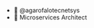 - 👋 @agarofalotecnetsys
- 👀 Microservices Architect 


<!---
agarofalotecnetsys/agarofalotecnetsys is a ✨ special ✨ repository because its `README.md` (this file) appears on your GitHub profile.
You can click the Preview link to take a look at your changes.
--->
